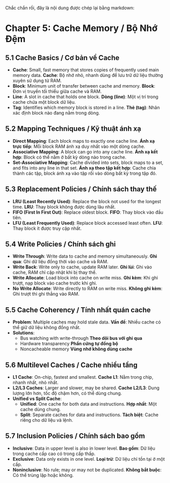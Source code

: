 Chắc chắn rồi, đây là nội dung được chép lại bằng markdown:

# Chapter 5: Cache Memory / Bộ Nhớ Đệm

## 5.1 Cache Basics / Cơ bản về Cache

*   **Cache**: Small, fast memory that stores copies of frequently used main memory data.
    **Cache**: Bộ nhớ nhỏ, nhanh dùng để lưu trữ dữ liệu thường xuyên sử dụng từ RAM.
*   **Block**: Minimum unit of transfer between cache and memory.
    **Block**: Đơn vị truyền tối thiểu giữa cache và RAM.
*   **Line**: A slot in cache that holds one block.
    **Dòng (line)**: Một vị trí trong cache chứa một block dữ liệu.
*   **Tag**: Identifies which memory block is stored in a line.
    **Thẻ (tag)**: Nhãn xác định block nào đang nằm trong dòng.

## 5.2 Mapping Techniques / Kỹ thuật ánh xạ

*   **Direct Mapping**: Each block maps to exactly one cache line.
    **Ánh xạ trực tiếp**: Mỗi block RAM ánh xạ duy nhất vào một dòng cache.
*   **Associative Mapping**: A block can go into any cache line.
    **Ánh xạ kết hợp**: Block có thể nằm ở bất kỳ dòng nào trong cache.
*   **Set-Associative Mapping**: Cache divided into sets, block maps to a set, and fits into any line in that set.
    **Ánh xạ theo tập kết hợp**: Cache chia thành các tập, block ánh xạ vào tập rồi vào dòng bất kỳ trong tập đó.

## 5.3 Replacement Policies / Chính sách thay thế

*   **LRU (Least Recently Used)**: Replace the block not used for the longest time.
    **LRU**: Thay block không được dùng lâu nhất.
*   **FIFO (First In First Out)**: Replace oldest block.
    **FIFO**: Thay block vào đầu tiên.
*   **LFU (Least Frequently Used)**: Replace block accessed least often.
    **LFU**: Thay block ít được truy cập nhất.

## 5.4 Write Policies / Chính sách ghi

*   **Write Through**: Write data to cache and memory simultaneously.
    **Ghi qua**: Ghi dữ liệu đồng thời vào cache và RAM.
*   **Write Back**: Write only to cache, update RAM later.
    **Ghi lùi**: Ghi vào cache, RAM chỉ cập nhật khi bị thay thế.
*   **Write Allocate**: Load block into cache on write miss.
    **Ghi kèm**: Khi ghi trượt, nạp block vào cache trước khi ghi.
*   **No Write Allocate**: Write directly to RAM on write miss.
    **Không ghi kèm**: Ghi trượt thì ghi thẳng vào RAM.

## 5.5 Cache Coherency / Tính nhất quán cache

*   **Problem**: Multiple caches may hold stale data.
    **Vấn đề**: Nhiều cache có thể giữ dữ liệu không đồng nhất.
*   **Solutions**:
    *   Bus watching with write-through
        **Theo dõi bus với ghi qua**
    *   Hardware transparency
        **Phần cứng tự đồng bộ**
    *   Noncacheable memory
        **Vùng nhớ không dùng cache**

## 5.6 Multilevel Caches / Cache nhiều tầng

*   **L1 Cache**: On-chip, fastest and smallest.
    **Cache L1**: Nằm trong chip, nhanh nhất, nhỏ nhất.
*   **L2/L3 Caches**: Larger and slower, may be shared.
    **Cache L2/L3**: Dung lượng lớn hơn, tốc độ chậm hơn, có thể dùng chung.
*   **Unified vs Split Cache**:
    *   **Unified**: One cache for both data and instructions.
        **Hợp nhất**: Một cache dùng chung.
    *   **Split**: Separate caches for data and instructions.
        **Tách biệt**: Cache riêng cho dữ liệu và lệnh.

## 5.7 Inclusion Policies / Chính sách bao gồm

*   **Inclusive**: Data in upper level is also in lower level.
    **Bao gồm**: Dữ liệu trong cache cấp cao có trong cấp thấp.
*   **Exclusive**: Data only exists in one level.
    **Loại trừ**: Dữ liệu chỉ tồn tại ở một cấp.
*   **Noninclusive**: No rule; may or may not be duplicated.
    **Không bắt buộc**: Có thể trùng lặp hoặc không.